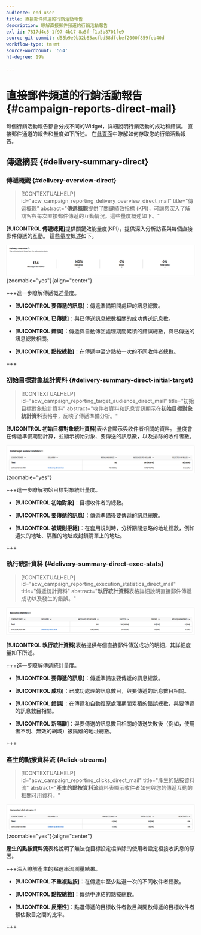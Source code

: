 ```yaml
---
audience: end-user
title: 直接郵件頻道的行銷活動報告
description: 瞭解直接郵件頻道的行銷活動報告
exl-id: 7817d4c5-1f97-4b17-8a5f-f1a5b8701fe9
source-git-commit: d58b9e9b32b85acfbd58dfcbef2000f859feb40d
workflow-type: tm+mt
source-wordcount: '554'
ht-degree: 19%

---
```


# 直接郵件頻道的行銷活動報告 {#campaign-reports-direct-mail}

每個行銷活動報告都會分成不同的Widget，詳細說明行銷活動的成功和錯誤。 直接郵件通道的報告和量度如下所述。 在[此頁面](campaign-reports.md)中瞭解如何存取您的行銷活動報告。

## 傳遞摘要 {#delivery-summary-direct}

### 傳遞概觀 {#delivery-overview-direct}

>[!CONTEXTUALHELP]
>id="acw_campaign_reporting_delivery_overview_direct_mail"
>title="傳遞概觀"
>abstract="**傳遞概觀**&#x200B;提供了關鍵績效指標 (KPI)，可讓您深入了解訪客與每次直接郵件傳遞的互動情況。這些量度概述如下。"

**[!UICONTROL 傳遞總覽]**&#x200B;提供關鍵效能量度(KPI)，提供深入分析訪客與每個直接郵件傳遞的互動。 這些量度概述如下。

![直接郵件行銷活動傳遞量度概觀](assets/direct-mail-campaign-overview.png){zoomable="yes"}{align="center"}

+++進一步瞭解傳遞概述量度。

* **[!UICONTROL 要傳遞的訊息]**：傳遞準備期間處理的訊息總數。

* **[!UICONTROL 已傳遞]**：與已傳送訊息總數相關的成功傳送訊息數。

* **[!UICONTROL 錯誤]**：傳遞與自動傳回處理期間累積的錯誤總數，與已傳送的訊息總數相關。

* **[!UICONTROL 點按總數]**：在傳遞中至少點按一次的不同收件者總數。

+++

### 初始目標對象統計資料 {#delivery-summary-direct-initial-target}

>[!CONTEXTUALHELP]
>id="acw_campaign_reporting_target_audience_direct_mail"
>title="初始目標對象統計資料"
>abstract="收件者資料和訊息資訊顯示在&#x200B;**初始目標對象統計資料**&#x200B;表格中，反映了傳遞準備分析。"

**[!UICONTROL 初始目標對象統計資料]**&#x200B;表格會顯示與收件者相關的資料。 量度會在傳遞準備期間計算，並顯示初始對象、要傳送的訊息數，以及排除的收件者數。

![直接郵件行銷活動的初始目標對象統計資料](assets/direct-mail-campaign-target-audience.png){zoomable="yes"}

+++進一步瞭解初始目標對象統計量度。

* **[!UICONTROL 初始對象]**：目標收件者的總數。

* **[!UICONTROL 要傳遞的訊息]**：傳遞準備後要傳遞的訊息總數。

* **[!UICONTROL 被規則拒絕]**：在套用規則時，分析期間忽略的地址總數，例如遺失的地址、隔離的地址或封鎖清單上的地址。

+++

### 執行統計資料 {#delivery-summary-direct-exec-stats}

>[!CONTEXTUALHELP]
>id="acw_campaign_reporting_execution_statistics_direct_mail"
>title="傳遞統計資料"
>abstract="**執行統計資料**&#x200B;表格詳細說明直接郵件傳遞成功以及發生的錯誤。"

![直接郵件行銷活動的執行統計資料](assets/direct-mail-campaign-exec.png)

**[!UICONTROL 執行統計資料]**&#x200B;表格提供每個直接郵件傳送成功的明細，其詳細度量如下所述。

+++進一步瞭解傳遞統計量度。

* **[!UICONTROL 要傳遞的訊息]**：傳遞準備後要傳遞的訊息總數。

* **[!UICONTROL 成功]**：已成功處理的訊息數目，與要傳遞的訊息數目相關。

* **[!UICONTROL 錯誤]**：在傳遞和自動復原處理期間累積的錯誤總數，與要傳遞的訊息數目相關。

* **[!UICONTROL 新隔離]**：與要傳送的訊息數目相關的傳送失敗後（例如，使用者不明、無效的網域）被隔離的地址總數。

+++

### 產生的點按資料流 {#click-streams}

>[!CONTEXTUALHELP]
>id="acw_campaign_reporting_clicks_direct_mail"
>title="產生的點按資料流"
>abstract="**產生的點按資料流**&#x200B;資料表顯示收件者如何與您的傳遞互動的相關可用資料。"

![直接郵件行銷活動的點按資料流資料](assets/direct-mail-campaign-clicks.png){zoomable="yes"}{align="center"}

**產生的點按資料流**&#x200B;表格說明了無法從目標設定檔排除的使用者設定檔接收訊息的原因。

+++深入瞭解產生的點選串流測量結果。

* **[!UICONTROL 不重複點按]**：在傳遞中至少點選一次的不同收件者總數。

* **[!UICONTROL 點按總數]**：傳遞中連結的點按總數。

* **[!UICONTROL 反應性]**：點選傳遞的目標收件者數目與開啟傳遞的目標收件者預估數目之間的比率。

+++
